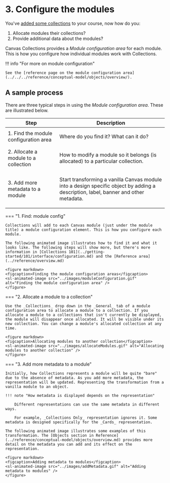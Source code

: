 # 3. Configure the modules

You've [added some collections](./configure-collections.md) to your course, now how do you:
    
1. Allocate modules their collections?
2. Provide additional data about the modules?
    
Canvas Collections provides a _Module configuration area_ for each module. This is how you configure how individual modules work with Collections.

!!! info "For more on module configuration"

    See the [reference page on the module configuration area](../../../reference/conceptual-model/objects/overview/).

## A sample process

There are three typical steps in using the _Module configuration area_. These are illustrated below.


| Step | Description |
| ---- | ----------- |
| 1. Find the module configuration area | <p>Where do you find it? What can it do?</p>|
| 2. Allocate a module to a collection | <p>How to modify a module so it belongs (is allocated) to a particular collection.</p> |
| 3. Add more metadata to a module | <p>Start transforming a vanilla Canvas module into a design specific object by adding a description, label, banner and other metadata.</p> |

=== "1. Find: module config"

    Collections will add to each Canvas module (just under the module title) a module configuration element. This is how you configure each module. 
    
    The following animated image illustrates how to find it and what it looks like. The following steps will show more, but there's more information in [Collections 101](../getting-started/101/interface/configuration.md) and the [Reference area](../reference/overview.md)

    <figure markdown>
    <figcaption>Finding the module configuration areas</figcaption>
    <sl-animated-image src="../images/moduleConfiguration.gif" alt="Finding the module configuration area" />
    </figure>



=== "2. Allocate a module to a collection"

    Use the _Collections_ drop down in the _General_ tab of a module configuration area to allocate a module to a collection. If you allocate a module to a collections that isn't currently be displayed, the module will disappear once allocated. It will be visible under its new collection. You can change a module's allocated collection at any time.
    
    <figure markdown>
    <figcaption>Allocating modules to another collection</figcaption>
    <sl-animated-image src="../images/allocateModules.gif" alt="Allocating modules to another collection" />
    </figure>

=== "3. Add more metadata to a module"

    Initially, how Collections represents a module will be quite "bare" due to the absence of metadata. As you add more metadata, the representation will be updated. Representing the transformation from a vanilla module to an object.

    !!! note "How metadata is displayed depends on the representation"

        Different representations can use the same metadata in different ways.
    
        For example, _Collections Only_ representation ignores it. Some metadata is designed specifically for the _Cards_ representation.

    The following animated image illustrates some examples of this transformation. The [Objects section in Reference](../reference/conceptual-model/objects/overview.md) provides more detail on the metadata you can add and its effect on the representation. 

    <figure markdown>
    <figcaption>Adding metadata to modules</figcaption>
    <sl-animated-image src="../images/addMetadata.gif" alt="Adding metadata to modules" />
    </figure>


<link rel="stylesheet" href="https://cdn.jsdelivr.net/npm/@shoelace-style/shoelace@2.0.0/dist/themes/light.css" />
<script type="module" src="https://cdn.jsdelivr.net/npm/@shoelace-style/shoelace@2.0.0/dist/shoelace.js"></script>
